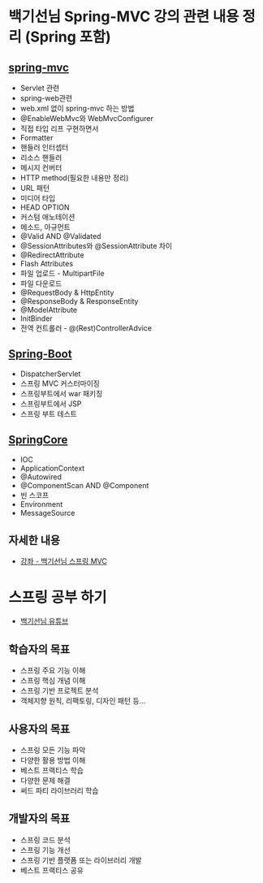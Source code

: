 # 백기선님 Spring-MVC 강의 관련 내용 정리 (Spring 포함)

## [spring-mvc](https://github.com/jeonghyeonkwon/spring-mvc/blob/main/src/main/java/com/jeonghyeon/study/spring5/README.md)
* Servlet 관련
* spring-web관련
* web.xml 없이 spring-mvc 하는 방법
* @EnableWebMvc와 WebMvcConfigurer
* 직접 타입 리프 구현하면서
* Formatter
* 핸들러 인터셉터
* 리소스 핸들러
* 메시지 컨버터
* HTTP method(필요한 내용만 정리)
* URL 패턴
* 미디어 타입
* HEAD OPTION
* 커스텀 애노테이션
* 메소드, 아규먼트
* @Valid AND @Validated
* @SessionAttributes와 @SessionAttribute 차이
* @RedirectAttribute
* Flash Attributes
* 파일 업로드 - MultipartFile
* 파일 다운로드
* @RequestBody & HttpEntity
* @ResponseBody & ResponseEntity
* @ModelAttribute
* InitBinder
* 전역 컨트롤러 - @(Rest)ControllerAdvice


## [Spring-Boot](https://github.com/jeonghyeonkwon/spring-mvc/tree/main/src/main/java/com/jeonghyeon/study/springboot)
* DispatcherServlet
* 스프링 MVC 커스터마이징
* 스프링부트에서 war 패키징
* 스프링부트에서 JSP
* 스프링 부트 테스트


## [SpringCore](https://github.com/jeonghyeonkwon/spring-mvc/blob/main/src/main/java/com/jeonghyeon/study/springcore/README.md)
* IOC
* ApplicationContext
* @Autowired
* @ComponentScan AND @Component
* 빈 스코프
* Environment
* MessageSource

## 자세한 내용
* [강좌 - 백기선님 스프링 MVC](https://www.inflearn.com/course/%EC%9B%B9-mvc)

# 스프링 공부 하기
* [백기선님 유튜브](https://www.youtube.com/watch?v=IXKcNG-kzwM)

## 학습자의 목표
* 스프링 주요 기능 이해
* 스프링 핵심 개념 이해
* 스프링 기반 프로젝트 분석
* 객체지향 원칙, 리팩토링, 디자인 패턴 등...

## 사용자의 목표
* 스프링 모든 기능 파악
* 다양한 활용 방법 이해
* 베스트 프랙티스 학습
* 다양한 문제 해결
* 써드 파티 라이브러리 학습

## 개발자의 목표
* 스프링 코드 분석
* 스프링 기능 개선
* 스프링 기반 플랫폼 또는 라이브러리 개발
* 베스트 프랙티스 공유
